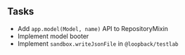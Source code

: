 ## Tasks

- Add `app.model(Model, name)` API to RepositoryMixin
- Implement model booter
- Implement `sandbox.writeJsonFile` in `@loopback/testlab`

